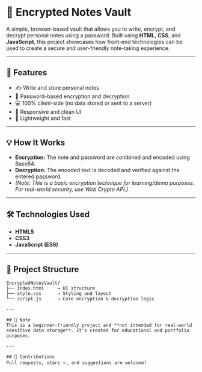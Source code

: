 # 🔐 Encrypted Notes Vault

A simple, browser-based vault that allows you to write, encrypt, and decrypt personal notes using a password. Built using **HTML**, **CSS**, and **JavaScript**, this project showcases how front-end technologies can be used to create a secure and user-friendly note-taking experience.

---

## 🧩 Features
- ✍️ Write and store personal notes
- 🔐 Password-based encryption and decryption
- 💻 100% client-side (no data stored or sent to a server)
- 🎨 Responsive and clean UI
- 🚀 Lightweight and fast

---

## 💡 How It Works
- **Encryption:** The note and password are combined and encoded using Base64.
- **Decryption:** The encoded text is decoded and verified against the entered password.
- *(Note: This is a basic encryption technique for learning/demo purposes. For real-world security, use Web Crypto API.)*

---

## 🛠️ Technologies Used
- **HTML5**
- **CSS3**
- **JavaScript (ES6)**

---

## 📂 Project Structure
```
EncryptedNotesVault/
├── index.html     → UI structure
├── style.css      → Styling and layout
└── script.js      → Core encryption & decryption logic

---

## 📌 Note
This is a beginner-friendly project and **not intended for real-world sensitive data storage**. It's created for educational and portfolio purposes.

---

## 🙌 Contributions
Pull requests, stars ⭐, and suggestions are welcome!
